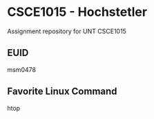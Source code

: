 # CSCE1015 - Hochstetler
Assignment repository for UNT CSCE1015
## EUID
msm0478
## Favorite Linux Command
htop
